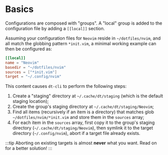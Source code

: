 # Basics

Configurations are composed with "groups".  A "local" group is added to the
configuration file by adding a `[[local]]` section.

Assuming your configuration files for `Neovim` reside in `~/dotfiles/nvim`,
and all match the globbing pattern `*init.vim`, a minimal working example can
then be configured as:

```toml
[[local]]
name = "Neovim"
basedir = "~/dotfiles/nvim"
sources = ["*init.vim"]
target = "~/.config/nvim"
```

This content causes `dt-cli` to perform the following steps:

1. Create a "staging" directory at `~/.cache/dt/staging` (which is the default
   staging location);
2. Create the group's staging directory at `~/.cache/dt/staging/Neovim`;
3. Find all items (recursively if an item is a directory) that matches glob
   `~/dotfiles/nvim/*init.vim` and store them in the `sources` array;
4. For each item in the `sources` array, first copy it to the group's staging
   directory (`~/.cache/dt/staging/Neovim`), then symlink it to the target
   directory (`~/.config/nvim`), abort if a target file already exists.

:::tip
Aborting on existing targets is almost **never** what you want.  Read on for a
better solution!
:::
